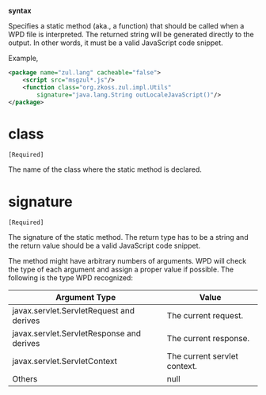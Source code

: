 **syntax**

<function class="''foo.MyClass''" singature="''java.lang.String'' ''funcName''(''Class0'', ''Class1'')"/>

Specifies a static method (aka., a function) that should be called when
a WPD file is interpreted. The returned string will be generated
directly to the output. In other words, it must be a valid JavaScript
code snippet.

Example,

``` xml
<package name="zul.lang" cacheable="false">
    <script src="msgzul*.js"/>
    <function class="org.zkoss.zul.impl.Utils"
        signature="java.lang.String outLocaleJavaScript()"/>
</package>
```

# class

`[Required]`

The name of the class where the static method is declared.

# signature

`[Required]`

The signature of the static method. The return type has to be a string
and the return value should be a valid JavaScript code snippet.

The method might have arbitrary numbers of arguments. WPD will check the
type of each argument and assign a proper value if possible. The
following is the type WPD recognized:

| Argument Type                             | Value                        |
|-------------------------------------------|------------------------------|
| javax.servlet.ServletRequest and derives  | The current request.         |
| javax.servlet.ServletResponse and derives | The current response.        |
| javax.servlet.ServletContext              | The current servlet context. |
| Others                                    | null                         |


